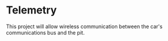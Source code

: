 # Telemetry

This project will allow wireless communication between the car's communications bus and the pit.
